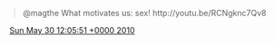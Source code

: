 > @magthe What motivates us: sex\! http://youtu\.be/RCNgknc7Qv8

<img src="../../media/tweet.ico" width="12" /> [Sun May 30 12:05:51 +0000 2010](https://twitter.com/DromerDenker/status/15037083254)